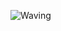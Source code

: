 ![Waving]([https://capsule-render.vercel.app/api?type=waving&height=200&text=Good%20Day%20To%20Code!&fontAlign=40&fontAlignY=40&color=gradient](https://capsule-render.vercel.app/api?type=waving&height=250&color=0:00A36C,100:90EE90&text=백엔드%20조현성&fontColor=FFFFFFFF&descAlign=0&descAlignY=51&fontAlign=34&fontAlignY=40))

<!--
**ChoHyeonSeong/ChoHyeonSeong** is a ✨ _special_ ✨ repository because its `README.md` (this file) appears on your GitHub profile.

Here are some ideas to get you started:

- 🔭 I’m currently working on ...
- 🌱 I’m currently learning ...
- 👯 I’m looking to collaborate on ...
- 🤔 I’m looking for help with ...
- 💬 Ask me about ...
- 📫 How to reach me: ...
- 😄 Pronouns: ...
- ⚡ Fun fact: ...
-->

